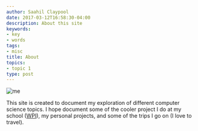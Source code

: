 ```yaml
---
author: Saahil Claypool
date: 2017-03-12T16:58:30-04:00
description: About this site
keywords:
- key
- words
tags:
- misc
title: About
topics:
- topic 1
type: post
---
```


![me](/static/img/HeadShot.png)

This site is created to document my exploration of different computer science topics. I hope document some of the cooler project I do at my school ([WPI](https://www.wpi.edu/)), my personal projects, and some of the trips  I go on (I love to travel). 



